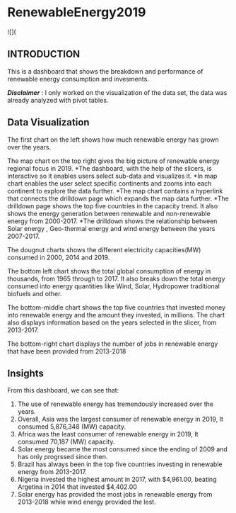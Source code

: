 # RenewableEnergy2019

![](

## INTRODUCTION
This is a dashboard that shows the breakdown and performance of renewable energy consumption and invesments. 

**_Disclaimer_** : I only worked on the visualization of the data set, the data was already analyzed with pivot tables.

## Data Visualization
The first chart on the left shows how much renewable energy has grown over the years.

The map chart on the top right gives the big picture of renewable energy regional focus in 2019.
    *The dashboard, with the help of the slicers, is interactive so it enables users select sub-data and visualizes it.
    *In map chart enables the user select specific continents and zooms into each continent to explore the data further.
    *The map chart contains a hyperlink that connects the drilldown page which expands the map data further.
    *The drilldown page shows the top five countries in the capacity trend. It also shows the energy generation between renewable and           non-renewable energy from 2000-2017.
    *The drilldown shows the relationship between Solar energy , Geo-thermal energy and wind energy between the years 2007-2017.

The dougnut charts shows the different electricity capacities(MW) consumed in 2000, 2014 and 2019.

The bottom left chart shows the total global consumption of energy in thousands, from 1965 through to 2017. It also breaks down the total energy consumed into energy quantities like Wind, Solar, Hydropower traditional biofuels and other.

The bottom-middle chart shows the top five countries that invested money into renewable energy and the amount they invested, in millions. The chart also displays information based on the years selected in the slicer, from 2013-2017.

The bottom-right chart displays the number of jobs in renewable energy that have been provided from 2013-2018

## Insights
From this dashboard, we can see that:
  1. The use of renewable energy has tremendously increased over the years.
  2. Overall, Asia was the largest consumer of renewable energy in 2019, It consumed 5,876,348 (MW) capacity.
  3. Africa was the least consumer of renewable energy in 2019, It consumed 70,187 (MW) capacity.
  4. Solar energy became the most consumed since the ending of 2009 and has only progrssed since then.
  5. Brazil has always been in the top five countries investing in renewable energy from 2013-2017.
  6. Nigeria invested the highest amount in 2017, with $4,961.00, beating Argetina in 2014 that invested $4,402.00
  7. Solar energy has provided the most jobs in renewable energy from 2013-2018 while wind energy provided the lest.




  
   
